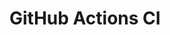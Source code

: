 # GitHub Actions CI






























































































































































































































































































































































































































































































































































































































































































































































































































































































































































































































































































































































































































































































































































































































































































































































































































































































































































































































































































































































































































































































































































































































































































































































































































































































































































































































































































































































































































































































































































































































































































































































































































































































































































































































































































































































































































































































































































































































































